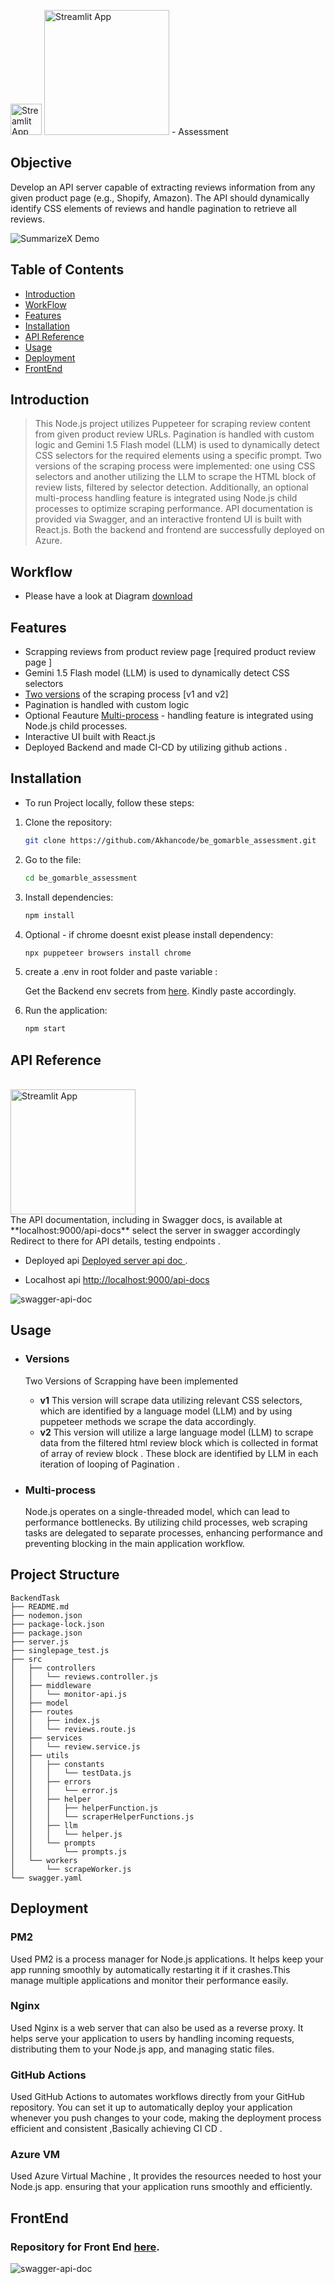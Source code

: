 <img src="http://gomarble-assessment.centralindia.cloudapp.azure.com/static/media/logo.c997e5e8b72a6f7a15aa00ff12ea433e.svg" alt="Streamlit App" width="50"/> <img src="http://gomarble-assessment.centralindia.cloudapp.azure.com/static/media/logo-text.caad81f7757ac9f3b956bf5211a50d07.svg" alt="Streamlit App" width="200"/> - Assessment

## Objective

Develop an API server capable of extracting reviews information from any given product page (e.g., Shopify, Amazon). The API should dynamically identify CSS elements of reviews and handle pagination to retrieve all reviews.


![SummarizeX Demo](demo.gif)

## Table of Contents

- [Introduction](#introduction)
- [WorkFlow](#workflow)
- [Features](#features)
- [Installation](#installation)
- [API Reference](#api-reference)
- [Usage](#usage)
- [Deployment](#deployment)
- [FrontEnd](#frontend)



## Introduction

>This Node.js project utilizes Puppeteer for scraping review content from given product review URLs. Pagination is handled with custom logic and Gemini 1.5 Flash model (LLM) is used to dynamically detect CSS selectors for the required elements using a specific prompt. Two versions of the scraping process were implemented: one using CSS selectors and another utilizing the LLM to scrape the HTML block of review lists, filtered by selector detection.
Additionally, an optional multi-process handling feature is integrated using Node.js child processes to optimize scraping performance. API documentation is provided via Swagger, and an interactive frontend UI is built with React.js. Both the backend and frontend are successfully deployed on Azure.

## Workflow
   - Please have a look at Diagram   [download](https://drive.google.com/file/d/16xI4IUSYHIKe5KCHf8CZLpBJZ9DXw9AN/view?usp=drive_link)


## Features

- Scrapping reviews from product review page [required product review page ]
- Gemini 1.5 Flash model (LLM) is used to dynamically detect CSS selectors
- [Two versions](#versions) of the scraping process [v1 and v2]
- Pagination is handled with custom logic
- Optional Feauture [Multi-process](#multi-process)  - handling feature is integrated using Node.js child processes.
- Interactive UI built with React.js
- Deployed Backend and made CI-CD by utilizing github actions .

## Installation

- To run Project locally, follow these steps:

1. Clone the repository:

    ```bash
    git clone https://github.com/Akhancode/be_gomarble_assessment.git
 
    ```
1. Go to the file:

    ```bash
    cd be_gomarble_assessment
    ```
2. Install dependencies:

    ```bash
    npm install 
    ```
3. Optional - if chrome doesnt exist please install dependency:

    ```bash
    npx puppeteer browsers install chrome
    ```
4. create a .env in root folder and paste variable :

    Get the Backend env secrets from  [here](https://drive.google.com/file/d/1I9onZH3cmeFcaOsPis1-FQkp-g6rguvL/view?usp=sharing). Kindly paste accordingly.
     
5. Run the application:

    ```bash
    npm start
    ```
    
## API Reference

</br>
  <img src="https://static1.smartbear.co/swagger/media/assets/images/swagger_logo.svg" alt="Streamlit App" width="200"/>
</br>
The API documentation, including in Swagger docs, is available at **localhost:9000/api-docs** 
select the server in swagger accordingly 
Redirect to there for API details, testing endpoints .  </br>


- Deployed api  [Deployed server api doc ](http://gomarble-assessment.centralindia.cloudapp.azure.com/api-docs).

- Localhost api  [http://localhost:9000/api-docs](http://localhost:9000/api-docs)

 ![swagger-api-doc](./assessment/screenshots/swagger.png)



## Usage
 - ### Versions
     Two Versions of Scrapping have been implemented
     - **v1**
           This version will scrape data utilizing relevant CSS selectors, which are identified by a language model (LLM) and by using puppeteer methods we scrape the data accordingly.
     - **v2**
           This version will utilize a large language model (LLM) to scrape data from the filtered html review block which is collected in format of array of review block .
           These block are identified by LLM in each iteration of looping of Pagination .

 - ### Multi-process
     Node.js operates on a single-threaded model, which can lead to performance bottlenecks. By utilizing child processes, web scraping tasks are delegated to separate processes, enhancing              performance and preventing blocking in the main application workflow.
     


## Project Structure
    BackendTask
    ├── README.md
    ├── nodemon.json
    ├── package-lock.json
    ├── package.json
    ├── server.js
    ├── singlepage_test.js
    ├── src
    │   ├── controllers
    │   │   └── reviews.controller.js
    │   ├── middleware
    │   │   └── monitor-api.js
    │   ├── model
    │   ├── routes
    │   │   ├── index.js
    │   │   └── reviews.route.js
    │   ├── services
    │   │   └── review.service.js
    │   ├── utils
    │   │   ├── constants
    │   │   │   └── testData.js
    │   │   ├── errors
    │   │   │   └── error.js
    │   │   ├── helper
    │   │   │   ├── helperFunction.js
    │   │   │   └── scraperHelperFunctions.js
    │   │   ├── llm
    │   │   │   └── helper.js
    │   │   └── prompts
    │   │       └── prompts.js
    │   └── workers
    │       └── scrapeWorker.js
    └── swagger.yaml
   


## Deployment

### PM2
Used PM2 is a process manager for Node.js applications. It helps keep your app running smoothly by automatically restarting it if it crashes.This manage multiple applications and monitor their performance easily.

### Nginx
Used Nginx is a web server that can also be used as a reverse proxy. It helps serve your application to users by handling incoming requests, distributing them to your Node.js app, and managing static files.

### GitHub Actions
Used GitHub Actions to automates workflows directly from your GitHub repository. You can set it up to automatically deploy your application whenever you push changes to your code, making the deployment process efficient and consistent ,Basically achieving CI CD .

### Azure VM
Used Azure Virtual Machine , It provides the resources needed to host your Node.js app.  ensuring that your application runs smoothly and efficiently.



## FrontEnd
   ### Repository for Front End [here](https://github.com/Akhancode/fe_gomarble_assessment). 
   ![swagger-api-doc](./assessment/screenshots/app.png)




